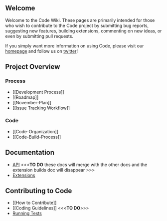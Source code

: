 
## Welcome
Welcome to the Code Wiki. These pages are primarily intended for those who wish to contribute to the Code project by submitting bug reports, suggesting new features, building extensions, commenting on new ideas, or even by submitting pull requests.

If you simply want more information on using Code, please visit our [homepage](http://code.visualstudio.com) and follow us on [twitter](https://twitter.com/code)!

## Project Overview
### Process
* [[Development Process]]
* [[Roadmap]]
* [[November-Plan]]
* [[Issue Tracking Workflow]]

### Code
* [[Code-Organization]]
* [[Code-Build-Process]]

## Documentation
* [API](https://github.com/Microsoft/vscode-extensionbuilders/tree/master/docs/extensionAPI)  <<<**TO DO** these docs will merge with the other docs and the extension builds doc will disappear >>>
* [Extensions](https://github.com/Microsoft/vscode-extensionbuilders/tree/master/docs/extensions)

## Contributing to Code
* [[How to Contribute]]
* [[Coding Guidelines]] <<<**TO DO**>>>
* [Running Tests](https://github.com/Microsoft/vscode/blob/master/test/README.md)


